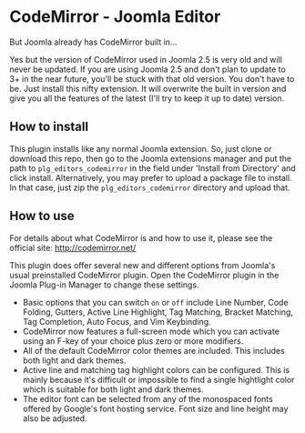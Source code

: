 # CodeMirror - Joomla Editor

But Joomla already has CodeMirror built in...

Yes but the version of CodeMirror used in Joomla 2.5 is very old and will never be updated. If you are using Joomla 2.5 and don't plan to update to 3+ in the near future, you'll be stuck with that old version. You don't have to be. Just install this nifty extension. It will overwrite the built in version and give you all the features of the latest (I'll try to keep it up to date) version. 

## How to install

This plugin installs like any normal Joomla extension. So, just clone or download this repo, then go to the Joomla extensions manager and put the path to `plg_editors_codemirror` in the field under 'Install from Directory' and click install. Alternatively, you may prefer to upload a package file to install. In that case, just zip the `plg_editors_codemirror` directory and upload that. 

## How to use

For details about what CodeMirror is and how to use it, please see the official site: http://codemirror.net/

This plugin does offer several new and different options from Joomla's usual preinstalled CodeMirror plugin. Open the CodeMirror plugin in the Joomla Plug-in Manager to change these settings.

- Basic options that you can switch `on` or `off` include Line Number, Code Folding, Gutters, Active Line Highlight, Tag Matching, Bracket Matching, Tag Completion, Auto Focus, and Vim Keybinding.
- CodeMirror now features a full-screen mode which you can activate using an F-key of your choice plus zero or more modifiers. 
- All of the default CodeMirror color themes are included. This includes both light and dark themes. 
- Active line and matching tag highlight colors can be configured. This is mainly because it's difficult or impossible to find a single hightlight color which is suitable for both light and dark themes.
- The editor font can be selected from any of the monospaced fonts offered by Google's font hosting service. Font size and line height may also be adjusted. 


